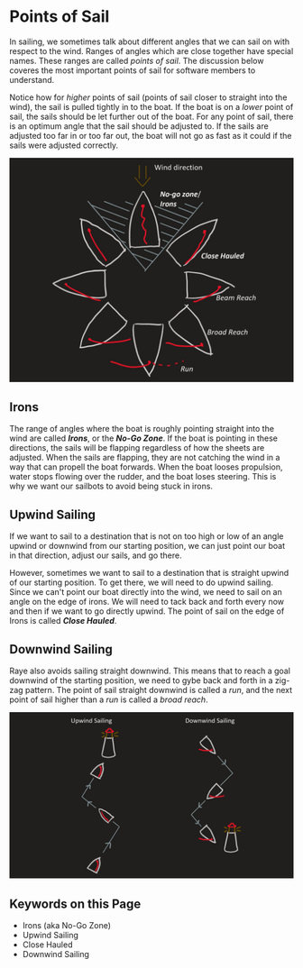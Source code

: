 # Points of Sail

In sailing, we sometimes talk about different angles that we can sail on with respect to the wind.
Ranges of angles which are close together have special names. These ranges are called *points of sail*.
The discussion below coveres the most important points of sail for software members to understand.

Notice how for *higher* points of sail (points of sail closer to straight into the wind), the sail is pulled tightly
in to the boat. If the boat is on a *lower* point of sail, the sails should be let further out of the boat. For any
point of sail, there is an optimum angle that the sail should be adjusted to. If the sails are adjusted too far in
or too far out, the boat will not go as fast as it could if the sails were adjusted correctly.

![image](../../assets/images/sailing/points_of_sail.jpg)

## Irons

The range of angles where the boat is roughly pointing straight into the wind are called ***Irons***, or the
***No-Go Zone***.
If the boat is pointing in these directions, the sails will be flapping regardless of how the sheets are adjusted.
When the sails are flapping, they are not catching the wind in a way that can propell the boat forwards.
When the boat looses propulsion, water stops flowing over the rudder, and the boat loses steering.
This is why we want our sailbots to avoid being stuck in irons.

## Upwind Sailing

If we want to sail to a destination that is not on too high or low of an angle upwind or downwind from our starting
position, we can just point our boat in that direction, adjust our sails, and go there.

However, sometimes we want to sail to a destination that is straight upwind of our starting position.
To get there, we will need to do upwind sailing.
Since we can't point our boat directly into the wind, we need to sail on an angle on the edge of irons.
We will need to tack back and forth every now and then if we want to go directly upwind.
The point of sail on the edge of Irons is called ***Close Hauled***.

## Downwind Sailing

Raye also avoids sailing straight downwind. This means that to reach a goal downwind of the starting position,
we need to gybe back and forth in a zig-zag pattern. The point of sail straight
downwind is called a *run*, and the next point of sail higher than a *run* is called a *broad reach*.

![image](../../assets/images/sailing/upwind_downwind_sailing.jpg)

## Keywords on this Page

- Irons (aka No-Go Zone)
- Upwind Sailing
- Close Hauled
- Downwind Sailing
